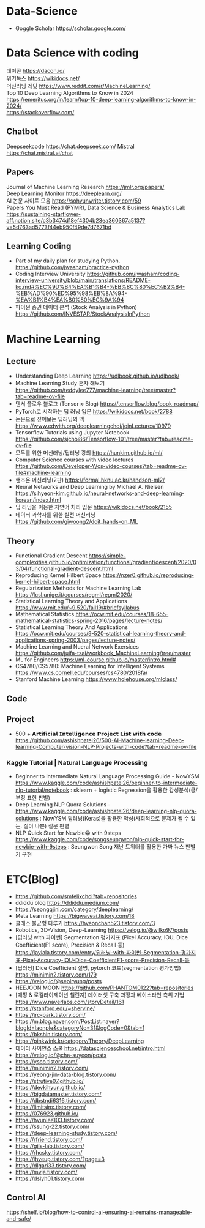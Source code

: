 # Data-Science
- Goggle Scholar https://scholar.google.com/

# Data Science with coding 
데이콘 https://dacon.io/  
위키독스 https://wikidocs.net/  
머신러닝 레딧 https://www.reddit.com/r/MachineLearning/  
Top 10 Deep Learning Algorithms to Know in 2024 https://emeritus.org/in/learn/top-10-deep-learning-algorithms-to-know-in-2024/  
https://stackoverflow.com/

## Chatbot
Deepseekcode https://chat.deepseek.com/
Mistral https://chat.mistral.ai/chat

## Papers
Journal of Machine Learning Research https://jmlr.org/papers/  
Deep Learning Monitor https://deeplearn.org/  
AI 논문 사이트 모음 https://sohyunwriter.tistory.com/59  
Papers You Must Read (PYMR), Data Science & Business Analytics Lab https://sustaining-starflower-aff.notion.site/c3b3474d18ef4304b23ea360367a5137?v=5d763ad5773f44eb950f49de7d7671bd

## Learning Coding
- Part of my daily plan for studying Python. https://github.com/jwasham/practice-python  
- Coding Interview University https://github.com/jwasham/coding-interview-university/blob/main/translations/README-ko.md#%EC%9D%B4%EA%B1%B4-%EB%8C%80%EC%B2%B4-%EB%AD%90%ED%95%98%EB%8A%94-%EA%B1%B4%EA%B0%80%EC%9A%94
- 파이썬 증권 데이터 분석 (Stock Analysis in Python) https://github.com/INVESTAR/StockAnalysisInPython  

# Machine Learning
## Lecture 
- Understanding Deep Learning https://udlbook.github.io/udlbook/
- Machine Learning Study 혼자 해보기 https://github.com/teddylee777/machine-learning/tree/master?tab=readme-ov-file
- 텐서 플로우 블로그 (Tensor ≈ Blog) https://tensorflow.blog/book-roadmap/
- PyTorch로 시작하는 딥 러닝 입문 https://wikidocs.net/book/2788
- 논문으로 짚어보는 딥러닝의 맥 https://www.edwith.org/deeplearningchoi/joinLectures/10979
- Tensorflow Tutorials using Jupyter Notebook https://github.com/sjchoi86/Tensorflow-101/tree/master?tab=readme-ov-file
- 모두를 위한 머신러닝/딥러닝 강의 https://hunkim.github.io/ml/
- Computer Science courses with video lectures https://github.com/Developer-Y/cs-video-courses?tab=readme-ov-file#machine-learning
- 핸즈온 머신러닝(2판) https://formal.hknu.ac.kr/handson-ml2/
- Neural Networks and Deep Learning by Michael A. Nielsen https://sihyeon-kim.github.io/neural-networks-and-deep-learning-korean/index.html
- 딥 러닝을 이용한 자연어 처리 입문 https://wikidocs.net/book/2155
- 데이터 과학자를 위한 실전 머신러닝 https://github.com/giwoong2/doit_hands-on_ML

## Theory
- Functional Gradient Descent https://simple-complexities.github.io/optimization/functional/gradient/descent/2020/03/04/functional-gradient-descent.html
- Reproducing Kernel Hilbert Space https://nzer0.github.io/reproducing-kernel-hilbert-space.html
- Regularization Methods for Machine Learning Lab https://lcsl.unige.it/courses/regml/regml2020/  
- Statistical Learning Theory and Applications https://www.mit.edu/~9.520/fall19/#briefsyllabus
- Mathematical Statistics https://ocw.mit.edu/courses/18-655-mathematical-statistics-spring-2016/pages/lecture-notes/
- Statistical Learning Theory And Applications https://ocw.mit.edu/courses/9-520-statistical-learning-theory-and-applications-spring-2003/pages/lecture-notes/
- Machine Learning and Nueral Network Exersices https://github.com/juifa-tsai/workbook_MachineLearning/tree/master
- ML for Engineers https://ml-course.github.io/master/intro.html#
- CS4780/CS5780: Machine Learning for Intelligent Systems https://www.cs.cornell.edu/courses/cs4780/2018fa/
- Stanford Machine Learning https://www.holehouse.org/mlclass/


## Code
## Project    
- 500 + 𝗔𝗿𝘁𝗶𝗳𝗶𝗰𝗶𝗮𝗹 𝗜𝗻𝘁𝗲𝗹𝗹𝗶𝗴𝗲𝗻𝗰𝗲 𝗣𝗿𝗼𝗷𝗲𝗰𝘁 𝗟𝗶𝘀𝘁 𝘄𝗶𝘁𝗵 𝗰𝗼𝗱𝗲 https://github.com/ashishpatel26/500-AI-Machine-learning-Deep-learning-Computer-vision-NLP-Projects-with-code?tab=readme-ov-file

### Kaggle Tutorial | Natural Language Processing
- Beginner to Intermediate Natural Language Processing Guide - NowYSM https://www.kaggle.com/code/ashishpatel26/beginner-to-intermediate-nlp-tutorial/notebook : sklearn + logistic Regression을 활용한 감성분석(긍/부정 표현 판별)
- Deep Learning NLP Quora Solutions - https://www.kaggle.com/code/ashishpatel26/deep-learning-nlp-quora-solutions : NowYSM 딥러닝(Keras)을 활용한 악성(사회적으로 문제가 될 수 있는, 질이 나쁜) 질문 판별
- NLP Quick Start for Newbie😁 with 9steps https://www.kaggle.com/code/songseungwon/nlp-quick-start-for-newbie-with-9steps : Seungwon Song 재난 트위터를 활용한 가짜 뉴스 판별기 구현

# ETC(Blog)
- https://github.com/smfelixchoi?tab=repositories
- ddiddu blog https://ddiddu.medium.com/ 
- https://seongqjini.com/category/deeplearning/
- Meta Learning https://bigwaveai.tistory.com/18
- 클래스 불균형 다루기 https://hyeonchan523.tistory.com/3
- Robotics, 3D-Vision, Deep-Learning https://velog.io/@wilko97/posts
- [딥러닝 with 파이썬] Segmentation 평가지표 (Pixel Accuracy, IOU, Dice Coefficient(F1 score), Precision & Recall 등) https://jaylala.tistory.com/entry/딥러닝-with-파이썬-Segmentation-평가지표-Pixel-Accuracy-IOU-Dice-CoefficientF1-score-Precision-Recall-등
- [딥러닝] Dice Coefficient 설명, pytorch 코드(segmentation 평가방법) https://minimin2.tistory.com/179
- https://velog.io/@seolryung/posts
- HEEJOON MOON https://github.com/PHANTOM0122?tab=repositories
- [매핑 & 로컬라이제이션 챌린지] 데이터셋 구축 과정과 베이스라인 측위 기법 https://www.naverlabs.com/storyDetail/161
- https://stanford.edu/~shervine/
- https://jrc-park.tistory.com/
- https://m.blog.naver.com/PostList.naver?blogId=laonple&categoryNo=31&logCode=0&tab=1
- https://bkshin.tistory.com/
- https://pinkwink.kr/category/Theory/DeepLearning
- 데이터 사이언스 스쿨 https://datascienceschool.net/intro.html
- https://velog.io/@cha-suyeon/posts
- https://ysco.tistory.com/
- https://minimin2.tistory.com/
- https://yeong-jin-data-blog.tistory.com/
- https://strutive07.github.io/
- https://devkihyun.github.io/
- https://bigdatamaster.tistory.com/
- https://dbstndi6316.tistory.com/
- https://limitsinx.tistory.com/
- https://076923.github.io/
- https://hyunlee103.tistory.com/
- https://ssung-22.tistory.com/
- https://deep-learning-study.tistory.com/
- https://rfriend.tistory.com/
- https://gils-lab.tistory.com/
- https://rhcsky.tistory.com/
- https://jhyeup.tistory.com/?page=3
- https://dlgari33.tistory.com/
- https://mvje.tistory.com/
- https://dslyh01.tistory.com/

## Control AI  
https://shelf.io/blog/how-to-control-ai-ensuring-ai-remains-manageable-and-safe/

